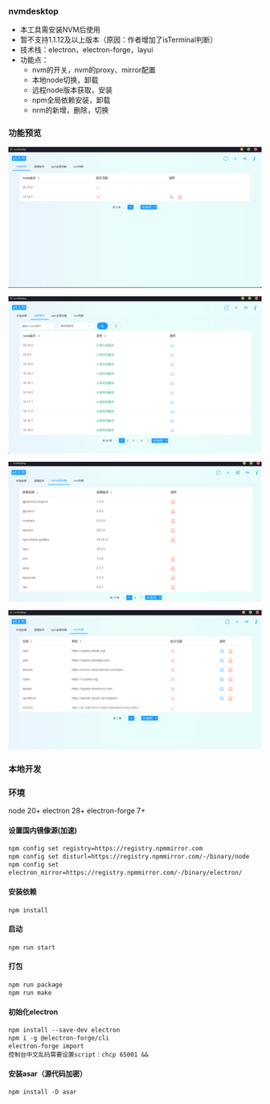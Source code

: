 ### nvmdesktop

- 本工具需安装NVM后使用
- 暂不支持1.1.12及以上版本（原因：作者增加了isTerminal判断）
- 技术栈：electron，electron-forge，layui
- 功能点：
  - nvm的开关，nvm的proxy、mirror配置
  - 本地node切换，卸载
  - 远程node版本获取，安装
  - npm全局依赖安装，卸载
  - nrm的新增，删除，切换

### 功能预览

![](./src/assets/pic/1.png)

![](./src/assets/pic/2.png)

![](./src/assets/pic/3.png)

![](./src/assets/pic/4.png)

### 本地开发
### 环境
node 20+
electron 28+
electron-forge 7+

#### 设置国内镜像源(加速)
```
npm config set registry=https://registry.npmmirror.com
npm config set disturl=https://registry.npmmirror.com/-/binary/node
npm config set electron_mirror=https://registry.npmmirror.com/-/binary/electron/
```

#### 安装依赖
```
npm install
```

#### 启动
```
npm run start
```

#### 打包
```
npm run package
npm run make
```

#### 初始化electron
```
npm install --save-dev electron
npm i -g @electron-forge/cli
electron-forge import
控制台中文乱码需要设置script：chcp 65001 &&
```

#### 安装asar（源代码加密）
```
npm install -D asar
```